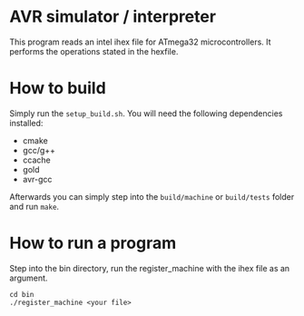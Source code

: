 # AVR simulator / interpreter

This program reads an intel ihex file for ATmega32 microcontrollers. It performs the operations stated in the hexfile.

# How to build

Simply run the `setup_build.sh`.
You will need the following dependencies installed:

* cmake
* gcc/g++
* ccache
* gold
* avr-gcc

Afterwards you can simply step into the `build/machine` or `build/tests` folder and run `make`. 

# How to run a program

Step into the bin directory, run the register_machine with the ihex file as an argument.

```
cd bin
./register_machine <your file>
```
